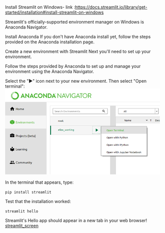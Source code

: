 Install Streamlit on Windows- link :https://docs.streamlit.io/library/get-started/installation#install-streamlit-on-windows

Streamlit's officially-supported environment manager on Windows is Anaconda Navigator.

Install Anaconda
If you don't have Anaconda install yet, follow the steps provided on the Anaconda installation page.

Create a new environment with Streamlit
Next you'll need to set up your environment.

Follow the steps provided by Anaconda to set up and manage your environment using the Anaconda Navigator.

Select the "▶" icon next to your new environment. Then select "Open terminal":
![ Streamlit installation ](https://github.com/agvar/Deep_Learning_Text/blob/master/images/streamlist_installation.png)

In the terminal that appears, type:

`pip install streamlit`

Test that the installation worked:

`streamlit hello`

Streamlit's Hello app should appear in a new tab in your web browser!
[streamlit_screen]()
